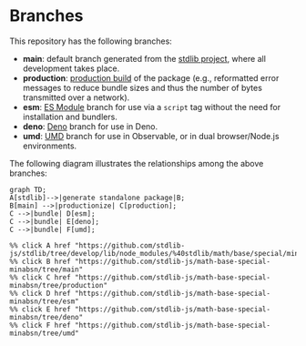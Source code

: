 <!--

@license Apache-2.0

Copyright (c) 2022 The Stdlib Authors.

Licensed under the Apache License, Version 2.0 (the "License");
you may not use this file except in compliance with the License.
You may obtain a copy of the License at

    http://www.apache.org/licenses/LICENSE-2.0

Unless required by applicable law or agreed to in writing, software
distributed under the License is distributed on an "AS IS" BASIS,
WITHOUT WARRANTIES OR CONDITIONS OF ANY KIND, either express or implied.
See the License for the specific language governing permissions and
limitations under the License.

-->

# Branches

This repository has the following branches:

-   **main**: default branch generated from the [stdlib project][stdlib-url], where all development takes place.
-   **production**: [production build][production-url] of the package (e.g., reformatted error messages to reduce bundle sizes and thus the number of bytes transmitted over a network).
-   **esm**: [ES Module][esm-url] branch for use via a `script` tag without the need for installation and bundlers.
-   **deno**: [Deno][deno-url] branch for use in Deno.
-   **umd**: [UMD][umd-url] branch for use in Observable, or in dual browser/Node.js environments.

The following diagram illustrates the relationships among the above branches:

```mermaid
graph TD;
A[stdlib]-->|generate standalone package|B;
B[main] -->|productionize| C[production];
C -->|bundle| D[esm];
C -->|bundle| E[deno];
C -->|bundle| F[umd];

%% click A href "https://github.com/stdlib-js/stdlib/tree/develop/lib/node_modules/%40stdlib/math/base/special/minabsn"
%% click B href "https://github.com/stdlib-js/math-base-special-minabsn/tree/main"
%% click C href "https://github.com/stdlib-js/math-base-special-minabsn/tree/production"
%% click D href "https://github.com/stdlib-js/math-base-special-minabsn/tree/esm"
%% click E href "https://github.com/stdlib-js/math-base-special-minabsn/tree/deno"
%% click F href "https://github.com/stdlib-js/math-base-special-minabsn/tree/umd"
```

[stdlib-url]: https://github.com/stdlib-js/stdlib/tree/develop/lib/node_modules/%40stdlib/math/base/special/minabsn
[production-url]: https://github.com/stdlib-js/math-base-special-minabsn/tree/production
[deno-url]: https://github.com/stdlib-js/math-base-special-minabsn/tree/deno
[umd-url]: https://github.com/stdlib-js/math-base-special-minabsn/tree/umd
[esm-url]: https://github.com/stdlib-js/math-base-special-minabsn/tree/esm